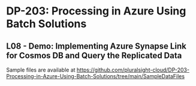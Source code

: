# DP-203: Processing in Azure Using Batch Solutions

## L08 - Demo: Implementing Azure Synapse Link for Cosmos DB and Query the Replicated Data

Sample files are available at https://github.com/pluralsight-cloud/DP-203-Processing-in-Azure-Using-Batch-Solutions/tree/main/SampleDataFiles